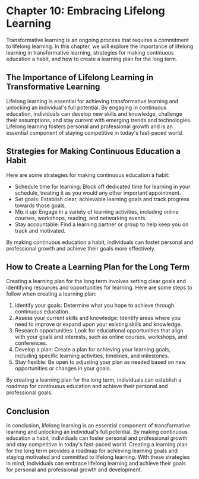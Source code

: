 Chapter 10: Embracing Lifelong Learning
=======================================

Transformative learning is an ongoing process that requires a commitment to lifelong learning. In this chapter, we will explore the importance of lifelong learning in transformative learning, strategies for making continuous education a habit, and how to create a learning plan for the long term.

The Importance of Lifelong Learning in Transformative Learning
--------------------------------------------------------------

Lifelong learning is essential for achieving transformative learning and unlocking an individual's full potential. By engaging in continuous education, individuals can develop new skills and knowledge, challenge their assumptions, and stay current with emerging trends and technologies. Lifelong learning fosters personal and professional growth and is an essential component of staying competitive in today's fast-paced world.

Strategies for Making Continuous Education a Habit
--------------------------------------------------

Here are some strategies for making continuous education a habit:

* Schedule time for learning: Block off dedicated time for learning in your schedule, treating it as you would any other important appointment.
* Set goals: Establish clear, achievable learning goals and track progress towards those goals.
* Mix it up: Engage in a variety of learning activities, including online courses, workshops, reading, and networking events.
* Stay accountable: Find a learning partner or group to help keep you on track and motivated.

By making continuous education a habit, individuals can foster personal and professional growth and achieve their goals more effectively.

How to Create a Learning Plan for the Long Term
-----------------------------------------------

Creating a learning plan for the long term involves setting clear goals and identifying resources and opportunities for learning. Here are some steps to follow when creating a learning plan:

1. Identify your goals: Determine what you hope to achieve through continuous education.
2. Assess your current skills and knowledge: Identify areas where you need to improve or expand upon your existing skills and knowledge.
3. Research opportunities: Look for educational opportunities that align with your goals and interests, such as online courses, workshops, and conferences.
4. Develop a plan: Create a plan for achieving your learning goals, including specific learning activities, timelines, and milestones.
5. Stay flexible: Be open to adjusting your plan as needed based on new opportunities or changes in your goals.

By creating a learning plan for the long term, individuals can establish a roadmap for continuous education and achieve their personal and professional goals.

Conclusion
----------

In conclusion, lifelong learning is an essential component of transformative learning and unlocking an individual's full potential. By making continuous education a habit, individuals can foster personal and professional growth and stay competitive in today's fast-paced world. Creating a learning plan for the long term provides a roadmap for achieving learning goals and staying motivated and committed to lifelong learning. With these strategies in mind, individuals can embrace lifelong learning and achieve their goals for personal and professional growth and development.
